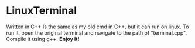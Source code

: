 # LinuxTerminal
Written in C++
Is the same as my old cmd in C++, but it can run on linux.
To run it, open the original terminal and navigate to the path of "terminal.cpp". Compile it using g++.
**Enjoy it!**
